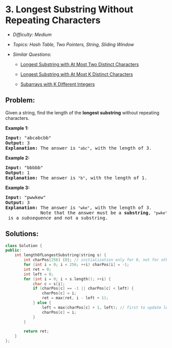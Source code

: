 # 3. Longest Substring Without Repeating Characters

* *Difficulty: Medium*

* *Topics: Hash Table, Two Pointers, String, Sliding Window*

* *Similar Questions:*

  * [Longest Substring with At Most Two Distinct Characters](longest-substring-with-at-most-two-distinct-characters.md)

  * [Longest Substring with At Most K Distinct Characters](longest-substring-with-at-most-k-distinct-characters.md)

  * [Subarrays with K Different Integers](subarrays-with-k-different-integers.md)

## Problem:

<p>Given a string, find the length of the <b>longest substring</b> without repeating characters.</p>

<div>
<p><strong>Example 1:</strong></p>

<pre>
<strong>Input: </strong><span id="example-input-1-1">&quot;abcabcbb&quot;</span>
<strong>Output: </strong><span id="example-output-1">3 
<strong>Explanation:</strong></span> The answer is <code>&quot;abc&quot;</code>, with the length of 3. 
</pre>

<div>
<p><strong>Example 2:</strong></p>

<pre>
<strong>Input: </strong><span id="example-input-2-1">&quot;bbbbb&quot;</span>
<strong>Output: </strong><span id="example-output-2">1
</span><span id="example-output-1"><strong>Explanation: </strong>T</span>he answer is <code>&quot;b&quot;</code>, with the length of 1.
</pre>

<div>
<p><strong>Example 3:</strong></p>

<pre>
<strong>Input: </strong><span id="example-input-3-1">&quot;pwwkew&quot;</span>
<strong>Output: </strong><span id="example-output-3">3
</span><span id="example-output-1"><strong>Explanation: </strong></span>The answer is <code>&quot;wke&quot;</code>, with the length of 3. 
             Note that the answer must be a <b>substring</b>, <code>&quot;pwke&quot;</code> is a <i>subsequence</i> and not a substring.
</pre>
</div>
</div>
</div>

## Solutions:

```c++
class Solution {
public:
    int lengthOfLongestSubstring(string s) {
        int charPos[256] {0}; // initialization only for 0, not for other values
        for (int i = 0; i < 256; ++i) charPos[i] = -1;
        int ret = 0;
        int left = 0;
        for (int i = 0; i < s.length(); ++i) {
            char c = s[i];
            if (charPos[c] == -1 || charPos[c] < left) {
                charPos[c] = i;
                ret = max(ret, i - left + 1);
            } else {
                left = max(charPos[c] + 1, left); // first to update left;
                charPos[c] = i;
            }
        }
        
        return ret;
    }
};
```

